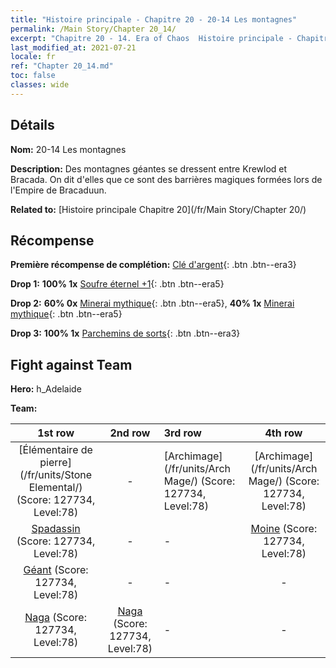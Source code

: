 ```yaml
---
title: "Histoire principale - Chapitre 20 - 20-14 Les montagnes"
permalink: /Main Story/Chapter 20_14/
excerpt: "Chapitre 20 - 14. Era of Chaos  Histoire principale - Chapitre 20_14. 20-14 Les montagnes"
last_modified_at: 2021-07-21
locale: fr
ref: "Chapter 20_14.md"
toc: false
classes: wide
---
```


## Détails

 **Nom:** 20-14 Les montagnes

 **Description:** Des montagnes géantes se dressent entre Krewlod et Bracada. On dit d'elles que ce sont des barrières magiques formées lors de l'Empire de Bracaduun.

 **Related to:** [Histoire principale Chapitre 20](/fr/Main Story/Chapter 20/)

## Récompense

 **Première récompense de complétion:** [Clé d'argent](/ItemsFR/con_693/){: .btn .btn--era3}

 **Drop 1:** **100% 1x** [Soufre éternel +1](/ItemsFR/mat_71/){: .btn .btn--era5}

 **Drop 2:** **60% 0x** [Minerai mythique](/ItemsFR/mat_61/){: .btn .btn--era5}, **40% 1x** [Minerai mythique](/ItemsFR/mat_61/){: .btn .btn--era5}

 **Drop 3:** **100% 1x** [Parchemins de sorts](/ItemsFR/con_694/){: .btn .btn--era3}


## Fight against Team
 **Hero:** h_Adelaide

 **Team:**


  | 1st row | 2nd row | 3rd row | 4th row |
  |:----:|:----:|:----|:----:|
  | [Élémentaire de pierre](/fr/units/Stone Elemental/) (Score: 127734, Level:78)  | - | [Archimage](/fr/units/Arch Mage/) (Score: 127734, Level:78)  | [Archimage](/fr/units/Arch Mage/) (Score: 127734, Level:78)  |
  | [Spadassin](/fr/units/Swordsman/) (Score: 127734, Level:78)  | - | - | [Moine](/fr/units/Monk/) (Score: 127734, Level:78)  |
  | [Géant](/fr/units/Giant/) (Score: 127734, Level:78)  | - | - | - |
  | [Naga](/fr/units/Naga/) (Score: 127734, Level:78)  | [Naga](/fr/units/Naga/) (Score: 127734, Level:78)  | - | - |


